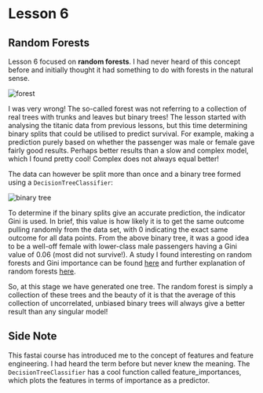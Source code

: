 # Lesson 6
## Random Forests
Lesson 6 focused on **random forests**. I had never heard of this concept before and initially thought it had something to do with forests in the natural sense.

![forest](https://media.springernature.com/m685/springer-static/image/art%3A10.1038%2Fs41477-019-0374-3/MediaObjects/41477_2019_374_Figa_HTML.jpg)

I was very wrong! The so-called forest was not referring to a collection of real trees with trunks and leaves but binary trees! The lesson started with analysing the titanic data from previous lessons, but this time determining binary splits that could be utilised to predict survival. For example, making a prediction purely based on whether the passenger was male or female gave fairly good results. Perhaps better results than a slow and complex model, which I found pretty cool! Complex does not always equal better! 

The data can however be split more than once and a binary tree formed using a ```DecisionTreeClassifier```:

![binary tree](https://github.com/bridgetcasey1/bridgetcasey1.github.io/assets/113487655/63b57041-42a1-44bb-aa1d-9f79a304ed77)

To determine if the binary splits give an accurate prediction, the indicator Gini is used. In brief, this value is how likely it is to get the same outcome pulling randomly from the data set, with 0 indicating the exact same outcome for all data points. From the above binary tree, it was a good idea to be a well-off female with lower-class male passengers having a Gini value of 0.06 (most did not survive!). A study I found interesting on random forests and Gini importance can be found [here](/pdf/1471-2105-10-213.pdf) and further explanation of random forests [here](https://towardsdatascience.com/understanding-random-forest-58381e0602d2).

So, at this stage we have generated one tree. The random forest is simply a collection of these trees and the beauty of it is that the average of this collection of uncorrelated, unbiased binary trees will always give a better result than any singular model!

## Side Note
This fastai course has introduced me to the concept of features and feature engineering. I had heard the term before but never knew the meaning. The ```DecisionTreeClassifier``` has a cool function called feature_importances, which plots the features in terms of importance as a predictor.
